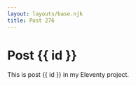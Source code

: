 ```yaml
---
layout: layouts/base.njk
title: Post 276
---
```


# Post {{ id }}

This is post {{ id }} in my Eleventy project.
